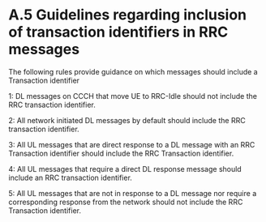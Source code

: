 # A.5 Guidelines regarding inclusion of transaction identifiers in RRC messages

The following rules provide guidance on which messages should include a
Transaction identifier

1: DL messages on CCCH that move UE to RRC-Idle should not include the
RRC transaction identifier.

2: All network initiated DL messages by default should include the RRC
transaction identifier.

3: All UL messages that are direct response to a DL message with an RRC
Transaction identifier should include the RRC Transaction identifier.

4: All UL messages that require a direct DL response message should
include an RRC transaction identifier.

5: All UL messages that are not in response to a DL message nor require
a corresponding response from the network should not include the RRC
Transaction identifier.